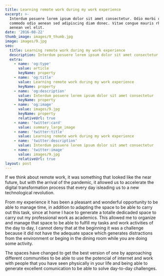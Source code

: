 ```yaml
---
title: Learning remote work during my work experience
excerpt: >-
  Interdum posuere lorem ipsum dolor sit amet consectetur. Odio morbi quis
  commodo odio aenean sed adipiscing diam donec. Vitae congue mauris rhoncus
  aenean vel elit.
date: '2016-08-22'
thumb_image: images/9_thumb.jpg
image: images/9.jpg
seo:
  title: Learning remote work during my work experience
  description: Interdum posuere lorem ipsum dolor sit amet consectetur
  extra:
    - name: 'og:type'
      value: article
      keyName: property
    - name: 'og:title'
      value: Learning remote work during my work experience
      keyName: property
    - name: 'og:description'
      value: Interdum posuere lorem ipsum dolor sit amet consectetur
      keyName: property
    - name: 'og:image'
      value: images/9.jpg
      keyName: property
      relativeUrl: true
    - name: 'twitter:card'
      value: summary_large_image
    - name: 'twitter:title'
      value: Learning remote work during my work experience
    - name: 'twitter:description'
      value: Interdum posuere lorem ipsum dolor sit amet consectetur
    - name: 'twitter:image'
      value: images/9.jpg
      relativeUrl: true
layout: post
---
```


If we think about remote work, it was something that looked like the near future, but with the arrival of the pandemic, it allowed us to accelerate the digital transformation process that every day isleading us to a new technological revolution.

From my experience it has been a pleasant and wonderful opportunity to be able to manage time, in addition to adapting the space to be able to carry out this task, since at home I hace to generate a totalle dedicaded space to carry out my professional work as academics. This allowed me to organize and manage that space to be able to fulfill my tasks and work activities of the day to day, I cannot deny that at the beginning it was a challenge because it did not have the adequate space which generates distractions from the environment or beging in the dining room while you are doing some activity.

The spaces have changed to get the best version of one by approaching different communities to be able to use the potencial of internet and work with people that you have seen physically in your life and being able to generate excellent comunication to be able to solve day-to-day challenges.